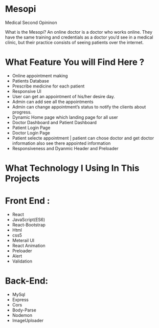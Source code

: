 # Mesopi
Medical Second Opininon

What is the Mesopi?
An online doctor is a doctor who works online. 
They have the same training and credentials as a doctor you’d see in a medical clinic, but their practice consists of seeing patients over the internet.

# What Feature You will Find Here ?

- Online appointment making
- Patients Database
- Prescribe medicine for each patient
- Responsive UI
- User can get an appointment of his/her desire day.
- Admin can add see all the appointments
- Admin can change appointment’s status to notify the clients about progress.
- Dynamic Home page which landing page for all user
- Doctor Dashboard and Patient Dashboard
- Patient Login Page 
- Doctor Login Page 
- Patient selecte appointment | patient can chose doctor and get doctor information also see there appointed information
- Responsiveness and Dyanmic Header and Preloader

# What Technology I Using In This Projects

# Front End :

- React
- JavaScript(ES6)
- React-Bootstrap
- Html
- css5
- Meterail UI
- React Animation
- Preloader
- Alert
- Validation

# Back-End:

- MySql
- Express
- Cors
- Body-Parse
- Nodemon
- ImageUploader


